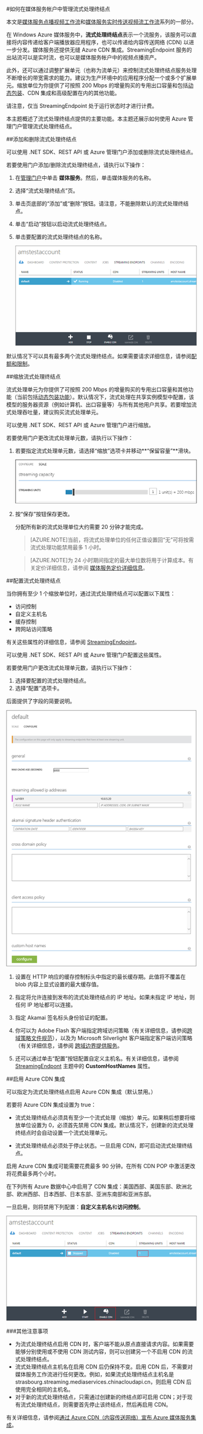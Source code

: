<properties 
	pageTitle="如何在媒体服务帐户中管理流式处理终结点" 
	description="本主题说明如何使用 Azure 管理门户管理流式处理终结点。" 
	services="media-services" 
	documentationCenter="" 
	authors="Juliako" 
	writer="juliako" 
	manager="dwrede" 
	editor=""/>

<tags 
	ms.service="media-services" 
	ms.date="08/11/2015"
	wacn.date="10/03/2015"/>


#<a id="managemediaservicesorigins"></a>如何在媒体服务帐户中管理流式处理终结点

本文是[媒体服务点播视频工作流](/documentation/articles/media-services-video-on-demand-workflow)和[媒体服务实时传送视频流工作流](/documentation/articles/media-services-live-streaming-workflow)系列的一部分。


在 Windows Azure 媒体服务中，**流式处理终结点**表示一个流服务，该服务可以直接将内容传递给客户端播放器应用程序，也可以传递给内容传送网络 (CDN) 以进一步分发。媒体服务还提供无缝 Azure CDN 集成。StreamingEndpoint 服务的出站流可以是实时流，也可以是媒体服务帐户中的视频点播资产。

此外，还可以通过调整扩展单元（也称为流单元）来控制流式处理终结点服务处理不断增长的带宽需求的能力。建议为生产环境中的应用程序分配一个或多个扩展单元。缩放单位为你提供了可按照 200 Mbps 的增量购买的专用出口容量和包括[动态包装](https://msdn.microsoft.com/library/azure/jj889436.aspx)、CDN 集成和高级配置在内的其他功能。

请注意，仅当 StreamingEndpoint 处于运行状态时才进行计费。

本主题概述了流式处理终结点提供的主要功能。本主题还展示如何使用 Azure 管理门户管理流式处理终结点。


##添加和删除流式处理终结点 

可以使用 .NET SDK、REST API 或 Azure 管理门户添加或删除流式处理终结点。

若要使用门户添加/删除流式处理终结点，请执行以下操作：

1. 在[管理门户](https://manage.windowsazure.cn/)中单击 **媒体服务**。然后，单击媒体服务的名称。
2. 选择“流式处理终结点”页。 
3. 单击页底部的“添加”或“删除”按钮。请注意，不能删除默认的流式处理终结点。 
4. 单击“启动”按钮以启动流式处理终结点。 
5. 单击要配置的流式处理终结点的名称。   

	![“流式处理终结点”页][streaming-endpoint]


默认情况下可以具有最多两个流式处理终结点。如果需要请求详细信息，请参阅[配额和限制](/documentation/articles/media-services-quotas-and-limitations)。

##<a id="scale_streaming_endpoints"></a>缩放流式处理终结点

流式处理单元为你提供了可按照 200 Mbps 的增量购买的专用出口容量和其他功能（当前包括[动态包装功能](http://go.microsoft.com/fwlink/?LinkId=276874)）。默认情况下，流式处理在共享实例模型中配置，该模型的服务器资源（例如计算机、出口容量等）与所有其他用户共享。若要增加流式处理吞吐量，建议购买流式处理单元。

可以使用 .NET SDK、REST API 或 Azure 管理门户进行缩放。

若要使用门户更改流式处理单元数，请执行以下操作：

1. 若要指定流式处理单元数，请选择“缩放”选项卡并移动**“保留容量”**滑块。

	![“缩放”页](./media/media-services-manage-origins/media-services-origin-scale.png)

4. 按“保存”按钮保存更改。

	分配所有新的流式处理单位大约需要 20 分钟才能完成。

	 
	>[AZURE.NOTE]当前，将流式处理单位的任何正值设置回“无”可将按需流式处理功能禁用最多 1 小时。

	>[AZURE.NOTE]为 24 小时期间指定的最大单位数将用于计算成本。有关定价详细信息，请参阅 [媒体服务定价详细信息](http://go.microsoft.com/fwlink/?LinkId=275107)。
	
##<a id="configure_streaming_endpoints"></a>配置流式处理终结点

当你拥有至少 1 个缩放单位时，通过流式处理终结点可以配置以下属性：

- 访问控制
- 自定义主机名
- 缓存控制
- 跨网站访问策略

有关这些属性的详细信息，请参阅 [StreamingEndpoint](https://msdn.microsoft.com/library/azure/dn783468.aspx)。

可以使用 .NET SDK、REST API 或 Azure 管理门户配置这些属性。

若要使用门户更改流式处理单元数，请执行以下操作：

1. 选择要配置的流式处理终结点。
1. 选择“配置”选项卡。
  
后面提供了字段的简要说明。

![配置来源][configure-origin]
  

1. 设置在 HTTP 响应的缓存控制标头中指定的最长缓存期。此值将不覆盖在 blob 内容上显式设置的最大缓存值。

2. 指定将允许连接到发布的流式处理终结点的 IP 地址。如果未指定 IP 地址，则任何 IP 地址都可以连接。

3. 指定 Akamai 签名标头身份验证的配置。

4. 你可以为 Adobe Flash 客户端指定跨域访问策略（有关详细信息，请参阅[跨域策略文件规范](http://www.adobe.com/devnet/articles/crossdomain_policy_file_spec.html)），以及为 Microsoft Silverlight 客户端指定客户端访问策略（有关详细信息，请参阅 [跨域边界提供服务](https://msdn.microsoft.com/library/cc197955(v=vs.95).aspx)。

5. 还可以通过单击“配置”按钮配置自定义主机名。有关详细信息，请参阅 [StreamingEndpont](https://msdn.microsoft.com/library/dn783468.aspx) 主题中的 **CustomHostNames** 属性。


##<a id="enable_cdn"></a>启用 Azure CDN 集成

可以指定为流式处理终结点启用 Azure CDN 集成（默认禁用。）

若要将 Azure CDN 集成设置为 true：

- 流式处理终结点必须具有至少一个流式处理（缩放）单元。如果稍后想要将缩放单位设置为 0，必须首先禁用 CDN 集成。默认情况下，创建新的流式处理终结点时会自动设置一个流式处理单元。

- 流式处理终结点必须处于停止状态。一旦启用 CDN，即可启动流式处理终结点。

启用 Azure CDN 集成可能需要花费最多 90 分钟。在所有 CDN POP 中激活更改将花费最多两个小时。


在下列所有 Azure 数据中心中启用了 CDN 集成：美国西部、美国东部、欧洲北部、欧洲西部、日本西部、日本东部、亚洲东南部和亚洲东部。

一旦启用，则将禁用下列配置：**自定义主机名**和**访问控制**。

![流式处理终结点启用 CDN][streaming-endpoint-enable-cdn]


###其他注意事项

- 为流式处理终结点启用 CDN 时，客户端不能从原点直接请求内容。如果需要能够分别使用或不使用 CDN 测试内容，则可以创建另一个不启用 CDN 的流式处理终结点。
- 流式处理终结点主机名在启用 CDN 后仍保持不变。启用 CDN 后，不需要对媒体服务工作流进行任何更改。例如，如果流式处理终结点主机名是 strasbourg.streaming.mediaservices.chinacloudapi.cn，则启用 CDN 后使用完全相同的主机名。
- 对于新的流式处理终结点，只需通过创建新的终结点即可启用 CDN；对于现有流式处理终结点，则需要首先停止该终结点，然后再启用 CDN。
 

有关详细信息，请参阅[通过 Azure CDN（内容传送网络）宣布 Azure 媒体服务集成](http://azure.microsoft.com/blog/2015/03/17/announcing-azure-media-services-integration-with-azure-cdn-content-delivery-network/)。


[streaming-endpoint-enable-cdn]: ./media/media-services-manage-origins/media-services-origins-enable-cdn.png
[streaming-endpoint]: ./media/media-services-manage-origins/media-services-origins-page.png
[configure-origin]: ./media/media-services-manage-origins/media-services-origins-configure.png
[configure-origin-configure-custom-host-names]: ./media/media-services-manage-origins/media-services-configure-custom-host-names.png

<!---HONumber=71-->